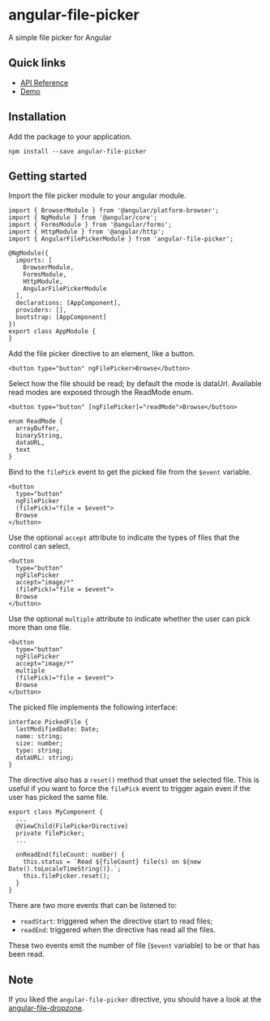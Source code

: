 # angular-file-picker
A simple file picker for Angular

## Quick links
- [API Reference](https://github.com/fvilers/angular-file-picker/wiki/api-reference)
- [Demo](https://fvilers.github.io/angular-file-picker/index.html)

## Installation
Add the package to your application.

```
npm install --save angular-file-picker
```

## Getting started

Import the file picker module to your angular module.

```
import { BrowserModule } from '@angular/platform-browser';
import { NgModule } from '@angular/core';
import { FormsModule } from '@angular/forms';
import { HttpModule } from '@angular/http';
import { AngularFilePickerModule } from 'angular-file-picker';

@NgModule({
  imports: [
    BrowserModule,
    FormsModule,
    HttpModule,
    AngularFilePickerModule
  ],
  declarations: [AppComponent],
  providers: [],
  bootstrap: [AppComponent]
})
export class AppModule {
}
```

Add the file picker directive to an element, like a button.

```
<button type="button" ngFilePicker>Browse</button>
```

Select how the file should be read; by default the mode is dataUrl. Available read modes are exposed through the ReadMode enum.

```
<button type="button" [ngFilePicker]="readMode">Browse</button>
```

```
enum ReadMode {
  arrayBuffer,
  binaryString,
  dataURL,
  text
}
```

Bind to the `filePick` event to get the picked file from the `$event` variable.

```
<button
  type="button"
  ngFilePicker
  (filePick)="file = $event">
  Browse
</button>
```

Use the optional `accept` attribute to indicate the types of files that the control can select.

```
<button
  type="button"
  ngFilePicker
  accept="image/*"
  (filePick)="file = $event">
  Browse
</button>
```

Use the optional `multiple` attribute to indicate whether the user can pick more than one file.

```
<button
  type="button"
  ngFilePicker
  accept="image/*"
  multiple
  (filePick)="file = $event">
  Browse
</button>
```

The picked file implements the following interface:

```
interface PickedFile {
  lastModifiedDate: Date;
  name: string;
  size: number;
  type: string;
  dataURL: string;
}
```

The directive also has a `reset()` method that unset the selected file. This is useful if you want to force the `filePick` event to trigger again even if the user has picked the same file.

```
export class MyComponent {
  ...
  @ViewChild(FilePickerDirective)
  private filePicker;
  ...

  onReadEnd(fileCount: number) {
    this.status = `Read ${fileCount} file(s) on ${new Date().toLocaleTimeString()}.`;
    this.filePicker.reset();
  }
}
```

There are two more events that can be listened to:
- `readStart`: triggered when the directive start to read files;
- `readEnd`: triggered when the directive has read all the files.

These two events emit the number of file (`$event` variable) to be or that has been read.

## Note
If you liked the `angular-file-picker` directive, you should have a look at the [angular-file-dropzone](https://github.com/fvilers/angular-file-dropzone).
